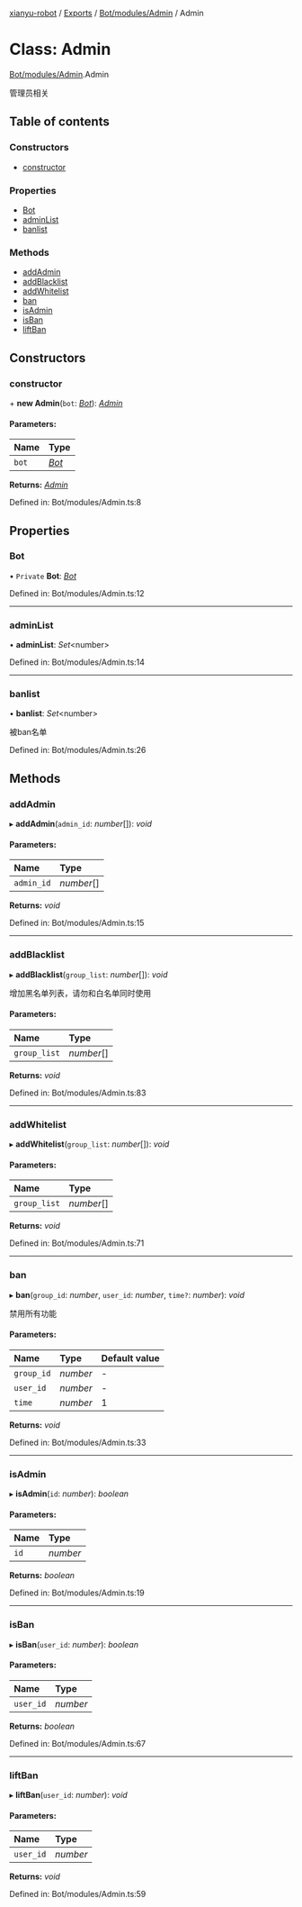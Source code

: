 [xianyu-robot](../README.md) / [Exports](../modules.md) / [Bot/modules/Admin](../modules/bot_modules_admin.md) / Admin

# Class: Admin

[Bot/modules/Admin](../modules/bot_modules_admin.md).Admin

管理员相关

## Table of contents

### Constructors

- [constructor](bot_modules_admin.admin.md#constructor)

### Properties

- [Bot](bot_modules_admin.admin.md#bot)
- [adminList](bot_modules_admin.admin.md#adminlist)
- [banlist](bot_modules_admin.admin.md#banlist)

### Methods

- [addAdmin](bot_modules_admin.admin.md#addadmin)
- [addBlacklist](bot_modules_admin.admin.md#addblacklist)
- [addWhitelist](bot_modules_admin.admin.md#addwhitelist)
- [ban](bot_modules_admin.admin.md#ban)
- [isAdmin](bot_modules_admin.admin.md#isadmin)
- [isBan](bot_modules_admin.admin.md#isban)
- [liftBan](bot_modules_admin.admin.md#liftban)

## Constructors

### constructor

\+ **new Admin**(`bot`: [*Bot*](bot_bot.bot.md)): [*Admin*](bot_modules_admin.admin.md)

#### Parameters:

| Name | Type |
| :------ | :------ |
| `bot` | [*Bot*](bot_bot.bot.md) |

**Returns:** [*Admin*](bot_modules_admin.admin.md)

Defined in: Bot/modules/Admin.ts:8

## Properties

### Bot

• `Private` **Bot**: [*Bot*](bot_bot.bot.md)

Defined in: Bot/modules/Admin.ts:12

___

### adminList

• **adminList**: *Set*<number\>

Defined in: Bot/modules/Admin.ts:14

___

### banlist

• **banlist**: *Set*<number\>

被ban名单

Defined in: Bot/modules/Admin.ts:26

## Methods

### addAdmin

▸ **addAdmin**(`admin_id`: *number*[]): *void*

#### Parameters:

| Name | Type |
| :------ | :------ |
| `admin_id` | *number*[] |

**Returns:** *void*

Defined in: Bot/modules/Admin.ts:15

___

### addBlacklist

▸ **addBlacklist**(`group_list`: *number*[]): *void*

增加黑名单列表，请勿和白名单同时使用

#### Parameters:

| Name | Type |
| :------ | :------ |
| `group_list` | *number*[] |

**Returns:** *void*

Defined in: Bot/modules/Admin.ts:83

___

### addWhitelist

▸ **addWhitelist**(`group_list`: *number*[]): *void*

#### Parameters:

| Name | Type |
| :------ | :------ |
| `group_list` | *number*[] |

**Returns:** *void*

Defined in: Bot/modules/Admin.ts:71

___

### ban

▸ **ban**(`group_id`: *number*, `user_id`: *number*, `time?`: *number*): *void*

禁用所有功能

#### Parameters:

| Name | Type | Default value |
| :------ | :------ | :------ |
| `group_id` | *number* | - |
| `user_id` | *number* | - |
| `time` | *number* | 1 |

**Returns:** *void*

Defined in: Bot/modules/Admin.ts:33

___

### isAdmin

▸ **isAdmin**(`id`: *number*): *boolean*

#### Parameters:

| Name | Type |
| :------ | :------ |
| `id` | *number* |

**Returns:** *boolean*

Defined in: Bot/modules/Admin.ts:19

___

### isBan

▸ **isBan**(`user_id`: *number*): *boolean*

#### Parameters:

| Name | Type |
| :------ | :------ |
| `user_id` | *number* |

**Returns:** *boolean*

Defined in: Bot/modules/Admin.ts:67

___

### liftBan

▸ **liftBan**(`user_id`: *number*): *void*

#### Parameters:

| Name | Type |
| :------ | :------ |
| `user_id` | *number* |

**Returns:** *void*

Defined in: Bot/modules/Admin.ts:59
